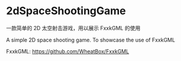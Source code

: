 # 2dSpaceShootingGame

一款简单的 2D 太空射击游戏，用以展示 FxxkGML 的使用

A simple 2D space shooting game. To showcase the use of FxxkGML

FxxkGML: https://github.com/WheatBox/FxxkGML
